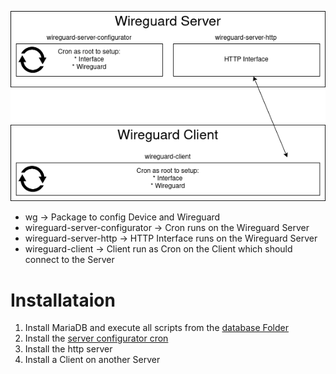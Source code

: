 ![Plan](statik/Plan.png "Plan")

* wg -> Package to config Device and Wireguard
* wireguard-server-configurator -> Cron runs on the Wireguard Server
* wireguard-server-http -> HTTP Interface runs on the Wireguard Server
* wireguard-client -> Client run as Cron on the Client which should connect to the Server

# Installataion
1) Install MariaDB and execute all scripts from the [database Folder](https://github.com/kekskurse/go-wg/tree/master/database) 
2) Install the [server configurator cron](https://github.com/kekskurse/go-wg/tree/master/wireguard-server-configurator)
3) Install the http server
4) Install a Client on another Server
